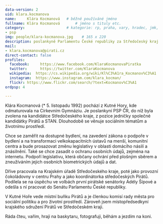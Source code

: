 ```yaml
---
data-version: 2
uid: klara.kocmanova
name:     Klára Kocmanová  	# běžně používáné jméno
fullname: Klára Kocmanová   	# jméno s tituly etc.
category:                	# kategorie: rp, praha, vary, hradec, jmk, senat
- psp
img: people/klara-kocmanova.jpg    # 165 x 220
description: poslankyně Parlamentu České republiky za Středočeský kraj # kratký popis, max 160 znaků
mail:
- klara.kocmanova@pirati.cz
direct-contact: false
profiles:
  facebook: 	https://www.facebook.com/KlaraKocmanovaPiratka
  twitter: 		https://twitter.com/KlaraKocmanova
  wikipedia:  https://cs.wikipedia.org/wiki/Kl%C3%A1ra_Kocmanov%C3%A1
  instagram:  https://www.instagram.com/klara_kocman/
  flickr: https://www.flickr.com/search/?text=Kocmanov%C3%A1
ordpsp: 4

---
```


Klára Kocmanová (* 5. listopadu 1992) pochází z Kutné Hory, kde odmaturovala na Církevním Gymnáziu. Je poslankyní PSP ČR, do níž byla zvolena na kandidátce Středočeského kraje, z pozice jedničky společné kandidátky Pirátů a STAN. Dlouhodobě se věnuje sociálním tématům a životnímu prostředí. 

Chce se zaměřit na dostupné bydlení, na zavedení zákona o podpoře v bydlení a na transformaci velkokapacitních ústavů na menší, komunitní centra a bude prosazovat změnu legislativy v oblasti domácího násilí a znásilnění. Také se chce zasadit o ochranu osobních údajů, zejména na internetu. Podpoří legislativu, která občany ochrání před plošným sběrem a zneužíváním jejich osobních biometrických údajů a dat.

Dříve pracovala na Krajském úřadě Středočeského kraje, poté jako provozní čokoládovny v centru Prahy a jako koordinátorka středočeských Pirátů. Podílela se na úspěchu ve volbách první pirátské senátorky Adély Šípové a odešla s ní pracovat do Senátu Parlamentu České republiky.

V Kutné Hoře vede místní buňku Pirátů a je členkou komisí rady města pro sociální politiku a pro životní prostředí. Zároveň jsem místopředsedkyní krajského sdružení Pirátů ve Středočeském kraji.

Ráda čteu, vařím, hraji na baskytaru, fotografuji, běhám a jezdím na koni.

